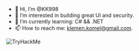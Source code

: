 - 👋 Hi, I’m @KK998
- 👀 I’m interested in building great UI and security.
- 🌱 I’m currently learning: C# && .NET
- 📫 How to reach me: klemen.komel@gmail.com.
<img src="https://tryhackme-badges.s3.amazonaws.com/kk998.png" alt="TryHackMe">
